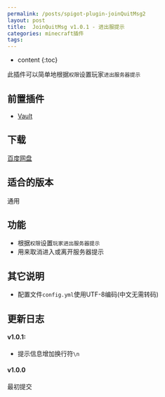 ```yaml
---
permalink: /posts/spigot-plugin-joinQuitMsg2
layout: post
title:  JoinQuitMsg v1.0.1 - 进出服提示
categories: minecraft插件
tags:
---
```


* content
{:toc}

此插件可以简单地根据`权限`设置玩家`进出服务器提示`




## 前置插件
* [Vault](http://dev.bukkit.org/bukkit-plugins/vault/)

## 下载
[百度网盘](https://pan.baidu.com/s/1hs2sreG)

## 适合的版本
通用

## 功能
* 根据`权限`设置`玩家进出服务器提示`
* 用来取消进入或离开服务器提示

## 其它说明
* 配置文件`config.yml`使用UTF-8编码(中文无需转码)

## 更新日志
#### v1.0.1:
* 提示信息增加换行符`\n`

#### v1.0.0
最初提交
